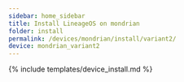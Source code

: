 ```yaml
---
sidebar: home_sidebar
title: Install LineageOS on mondrian
folder: install
permalink: /devices/mondrian/install/variant2/
device: mondrian_variant2
---
```

{% include templates/device_install.md %}
